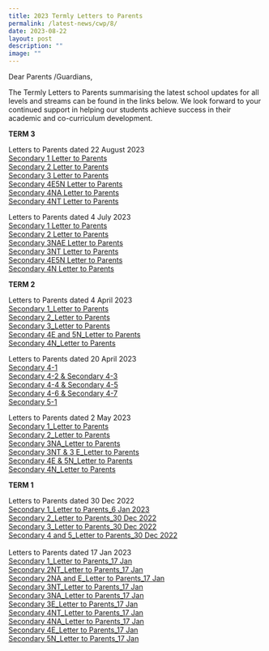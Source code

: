 ```yaml
---
title: 2023 Termly Letters to Parents
permalink: /latest-news/cwp/8/
date: 2023-08-22
layout: post
description: ""
image: ""
---
```

Dear Parents /Guardians,

The Termly Letters to Parents summarising the latest school updates for all levels and streams can be found in the links below. We look forward to your continued support in helping our students achieve success in their academic and co-curriculum development.

**TERM 3**

Letters to Parents dated 22 August 2023
<br>
[Secondary 1 Letter to Parents](/files/2023%20Termly%20Letter%20to%20Parents/Term%203/sec%201_level%20letter_22%20august%202023.pdf)<br>
[Secondary 2 Letter to Parents](/files/2023%20Termly%20Letter%20to%20Parents/Term%203/sec%202_level%20letter_22%20august%202023.pdf)<br>
[Secondary 3 Letter to Parents](/files/2023%20Termly%20Letter%20to%20Parents/Term%203/sec%203_level%20letter_22%20august%202023.pdf)<br>
[Secondary 4E5N Letter to Parents](/files/2023%20Termly%20Letter%20to%20Parents/Term%203/sec%204e5n_level%20letter_22%20august%202023.pdf)<br>
[Secondary 4NA Letter to Parents](/files/2023%20Termly%20Letter%20to%20Parents/Term%203/sec%204n(a)_level%20letter_22%20august%202023.pdf)<br>
[Secondary 4NT Letter to Parents](/files/2023%20Termly%20Letter%20to%20Parents/Term%203/sec%204n(t)_level%20letter_22%20august%202023.pdf)<br>

Letters to Parents dated 4 July 2023
<br>
[Secondary 1 Letter to Parents](/files/2023%20Termly%20Letter%20to%20Parents/Term%203/sec%201%20level%20letter_4%20july.pdf)<br>
[Secondary 2 Letter to Parents](/files/2023%20Termly%20Letter%20to%20Parents/Term%203/sec%202%20level%20letter_4%20july.pdf)<br>
[Secondary 3NAE Letter to Parents](/files/2023%20Termly%20Letter%20to%20Parents/Term%203/sec%203nae%20level%20letter_4%20july.pdf)<br>
[Secondary 3NT Letter to Parents](/files/2023%20Termly%20Letter%20to%20Parents/Term%203/sec%203nt%20level%20letter_4%20july.pdf)<br>
[Secondary 4E5N Letter to Parents](/files/2023%20Termly%20Letter%20to%20Parents/Term%203/sec%204e5n%20level%20letter_4%20july.pdf)<br>
[Secondary 4N Letter to Parents](/files/2023%20Termly%20Letter%20to%20Parents/Term%203/sec%204n%20level%20letter_4%20july.pdf)<br>

**TERM 2**

Letters to Parents dated 4 April 2023<br>
[Secondary 1_Letter to Parents](/files/2023%20Termly%20Letter%20to%20Parents/Term%202/4%20apr%20level%20letter%20(sec%201).pdf)<br>
[Secondary 2_Letter to Parents](/files/2023%20Termly%20Letter%20to%20Parents/Term%202/4%20apr%20level%20letter%20(sec%202).pdf)<br>
[Secondary 3_Letter to Parents](/files/2023%20Termly%20Letter%20to%20Parents/Term%202/4%20apr%20level%20letter%20(sec%203).pdf)<br>
[Secondary 4E and 5N_Letter to Parents](/files/2023%20Termly%20Letter%20to%20Parents/Term%202/4%20apr%20level%20letter%20(sec%204e5n).pdf)<br>
[Secondary 4N_Letter to Parents](/files/2023%20Termly%20Letter%20to%20Parents/Term%202/4%20apr%20level%20letter%20(sec%204n).pdf)<br>

Letters to Parents dated 20 April 2023<br>
[Secondary 4-1](/files/2023%20Termly%20Letter%20to%20Parents/Term%202/20%20apr%20level%20letter%20(sec%2041).pdf)<br>
[Secondary 4-2 &amp; Secondary 4-3](/files/2023%20Termly%20Letter%20to%20Parents/Term%202/20%20apr%20level%20letter%20(sec%2042%20and%2043).pdf)<br>
[Secondary 4-4 &amp; Secondary 4-5](/files/2023%20Termly%20Letter%20to%20Parents/Term%202/20%20apr%20level%20letter%20(sec%2044%20and%2045).pdf)<br>
[Secondary 4-6 &amp; Secondary 4-7](/files/2023%20Termly%20Letter%20to%20Parents/Term%202/20%20apr%20level%20letter%20(sec%2046%20and%2047).pdf)<br>
[Secondary 5-1](/files/2023%20Termly%20Letter%20to%20Parents/Term%202/20%20apr%20level%20letter%20(sec%2051).pdf)<br>

Letters to Parents dated 2 May 2023<br>
[Secondary 1_Letter to Parents](/files/2023%20Termly%20Letter%20to%20Parents/Term%202/2%20may%20level%20letter%20(sec%201).pdf)<br>
[Secondary 2_Letter to Parents](/files/2023%20Termly%20Letter%20to%20Parents/Term%202/2%20may%20level%20letter%20(sec%202).pdf)<br>
[Secondary 3NA_Letter to Parents](/files/2023%20Termly%20Letter%20to%20Parents/Term%202/2%20may%20level%20letter%20(sec%203na).pdf)<br>
[Secondary 3NT &amp; 3 E_Letter to Parents](/files/2023%20Termly%20Letter%20to%20Parents/Term%202/2%20may%20level%20letter%20(sec%203nt,%20exp).pdf)<br>
[Secondary 4E &amp; 5N_Letter to Parents](/files/2023%20Termly%20Letter%20to%20Parents/Term%202/2%20may%20level%20letter%20(sec%204e5n).pdf)<br>
[Secondary 4N_Letter to Parents](/files/2023%20Termly%20Letter%20to%20Parents/Term%202/2%20may%20level%20letter%20(sec%204n).pdf)<br>


**TERM 1**

Letters to Parents dated 30 Dec 2022<br>
<a href="/files/2023%20Termly%20Letter%20to%20Parents/Sec%201_Letter%20to%20Parents_6%20Jan%202023.pdf">Secondary 1_Letter to Parents_6 Jan 2023</a><br>
<a href="/files/2023%20Termly%20Letter%20to%20Parents/Sec%202_Letter%20to%20Parents_30%20Dec%202022.pdf">Secondary 2_Letter to Parents_30 Dec 2022</a><br>
<a href="/files/2023%20Termly%20Letter%20to%20Parents/Sec%203_Letter%20to%20Parents_30%20Dec%202022.pdf">Secondary 3_Letter to Parents_30 Dec 2022</a><br>
<a href="/files/2023%20Termly%20Letter%20to%20Parents/Sec%204%20and%205_Letter%20to%20Parents_30%20Dec%202022.pdf">Secondary 4 and 5_Letter to Parents_30 Dec 2022</a><br>
<br>
Letters to Parents dated 17 Jan 2023<br>
<a href="/files/2023%20Termly%20Letter%20to%20Parents/17%20Jan%20Level%20letter%20Sec%201%202023.pdf">Secondary 1_Letter to Parents_17 Jan</a><br>
<a href="/files/2023%20Termly%20Letter%20to%20Parents/17%20Jan%20Level%20letter%202NT%202023.pdf">Secondary 2NT_Letter to Parents_17 Jan</a><br>
<a href="/files/2023%20Termly%20Letter%20to%20Parents/17%20Jan%20Level%20letter%202NA%20and%20E%202023.pdf">Secondary 2NA and E_Letter to Parents_17 Jan</a><br>
<a href="/files/2023%20Termly%20Letter%20to%20Parents/17%20Jan%20Level%20letter%20Sec%203NT%202023.pdf">Secondary 3NT_Letter to Parents_17 Jan</a><br>
<a href="/files/2023%20Termly%20Letter%20to%20Parents/17%20Jan%20Level%20letter%20Sec%203NA%202023.pdf">Secondary 3NA_Letter to Parents_17 Jan</a><br>
<a href="/files/2023%20Termly%20Letter%20to%20Parents/17%20Jan%20Level%20letter%20Sec%203E%202023.pdf">Secondary 3E_Letter to Parents_17 Jan</a><br>
<a href="/files/2023%20Termly%20Letter%20to%20Parents/17%20Jan%20Level%20letter%20Sec%204NT%202023.pdf">Secondary 4NT_Letter to Parents_17 Jan</a><br>
<a href="/files/2023%20Termly%20Letter%20to%20Parents/17%20Jan%20Level%20letter%20Sec%203NA%202023.pdf">Secondary 4NA_Letter to Parents_17 Jan</a><br>
<a href="/files/2023%20Termly%20Letter%20to%20Parents/17%20Jan%20Level%20letter%20Sec%204E%202023.pdf">Secondary 4E_Letter to Parents_17 Jan</a><br>
<a href="/files/2023%20Termly%20Letter%20to%20Parents/17%20Jan%20Level%20letter%20Sec%205N%202023.pdf">Secondary 5N_Letter to Parents_17 Jan</a>